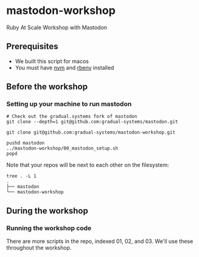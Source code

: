 # mastodon-workshop
Ruby At Scale Workshop with Mastodon

## Prerequisites

* We built this script for macos
* You must have [nvm](https://github.com/nvm-sh/nvm#install--update-script) and [rbenv](https://github.com/rbenv/rbenv#installation) installed

## Before the workshop

### Setting up your machine to run mastodon

```
# Check out the gradual.systems fork of mastodon
git clone --depth=1 git@github.com:gradual-systems/mastodon.git 

git clone git@github.com:gradual-systems/mastodon-workshop.git

pushd mastodon
../mastodon-workshop/00_mastodon_setup.sh
popd
```

Note that your repos will be next to each other on the filesystem:
```
tree . -L 1
.
├── mastodon
└── mastodon-workshop
```

## During the workshop

### Running the workshop code

There are more scripts in the repo, indexed 01, 02, and 03. We'll use these throughout the workshop.

